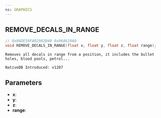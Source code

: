 ```yaml
---
ns: GRAPHICS
---
```

## REMOVE_DECALS_IN_RANGE

```c
// 0x86DE59FA02902B40 0x06A619A0
void REMOVE_DECALS_IN_RANGE(float x, float y, float z, float range);
```

```
Removes all decals in range from a position, it includes the bullet holes, blood pools, petrol...

NativeDB Introduced: v1207
```

## Parameters
* **x**:
* **y**:
* **z**:
* **range**:
